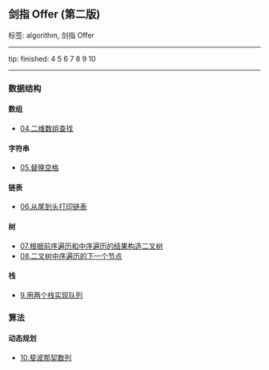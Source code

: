 ## 剑指 Offer (第二版)

标签: algorithm, 剑指 Offer

---

tip:
finished: 
4   5   6   7   8   9   10

 
---

### 数据结构
 
#### 数组

- [04.二维数组查找](array/two_dim_array_search04.go)

#### 字符串

- [05.替换空格](string/replace_blank.go)

#### 链表

- [06.从尾到头打印链表](linkedlist/print_list_reversingly06.go)

#### 树

- [07.根据前序遍历和中序遍历的结果构造二叉树](tree/build_tree_with_preorder_inorder_array07.go)
- [08.二叉树中序遍历的下一个节点](tree/next_node_of_inorder_binary_tree08.go)

#### 栈

- [9.用两个栈实现队列](stack/implement_queue_with_two_stacks09.go)

### 算法

#### 动态规划
- [10.斐波那契数列](dynamic/fibonacci.go)